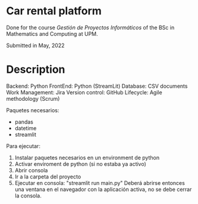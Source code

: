 # Car rental platform

Done for the course *Gestión de Proyectos Informáticos* of the BSc in Mathematics and Computing at UPM.

Submitted in May, 2022

# Description

Backend: Python
FrontEnd: Python (StreamLit)
Database: CSV documents
Work Management: Jira
Version control: GitHub
Lifecycle: Agile methodology (Scrum)


Paquetes necesarios:
- pandas
- datetime
- streamlit

Para ejecutar:
1. Instalar paquetes necesarios en un environment de python
2. Activar enviroment de python (si no estaba ya activo)
3. Abrir consola
4. Ir a la carpeta del proyecto
5. Ejecutar en consola: "streamlit run main.py"
Deberá abrirse entonces una ventana en el navegador con la aplicación activa, no se debe cerrar la consola.
